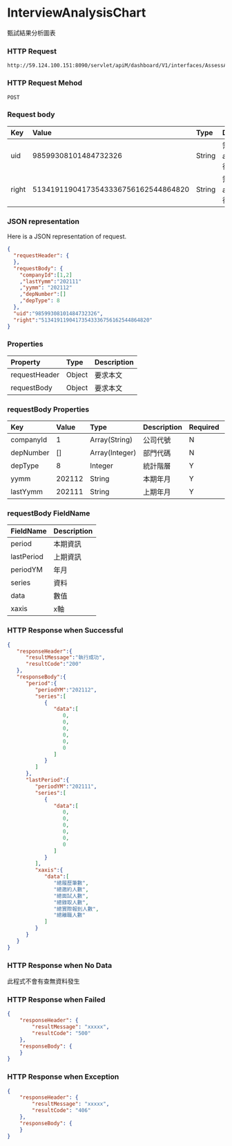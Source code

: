 # InterviewAnalysisChart
甄試結果分析圖表

### HTTP Request
```
http://59.124.100.151:8090/servlet/apiM/dashboard/V1/interfaces/AssessAnalysis/AssessAvgList
```

### HTTP Request Mehod
```
POST
```

### Request body
| Key | Value | Type | Description |
|:----------|:-------------|:-----|:------------|
| uid | 98599308101484732326 | String | 需透過apiLogin取得
| right | 51341911904173543336756162544864820 | String | 需透過apiLogin取得 |

### JSON representation

Here is a JSON representation of request.
```json
{
  "requestHeader": {
  },
  "requestBody": {
    "companyId":[1,2]
    ,"lastYymm":"202111"
    ,"yymm": "202112"
    ,"depNumber":[]
    ,"depType": 8
  },
  "uid":"98599308101484732326",
  "right":"51341911904173543336756162544864820"
}
```

### Properties
| Property | Type | Description |
|:---------|:-----|:------------|
| requestHeader | Object | 要求本文 |
| requestBody | Object | 要求本文 |

### requestBody Properties
| Key | Value | Type | Description | Required | Format |
|:----------|:-------------|:-----|:------------|:------------|:------------|
| companyId | 1 | Array(String) | 公司代號 | N | n/a |
| depNumber | [] | Array(Integer) | 部門代碼 | N | n/a |
| depType | 8 | Integer | 統計階層 | Y | n/a |
| yymm | 202112 | String | 本期年月 | Y | YYYYMM |
| lastYymm | 202111 | String | 上期年月 | Y | YYYYMM |

### requestBody FieldName
| FieldName | Description |
|:----------|:-------------|
| period | 本期資訊 |
| lastPeriod | 上期資訊 |
| periodYM | 年月 |
| series | 資料 |
| data | 數值 |
| xaxis | x軸 |

### HTTP Response when Successful
```json
{
   "responseHeader":{
      "resultMessage":"執行成功",
      "resultCode":"200"
   },
   "responseBody":{
      "period":{
         "periodYM":"202112",
         "series":[
            {
               "data":[
                  0,
                  0,
                  0,
                  0,
                  0,
                  0
               ]
            }
         ]
      },
      "lastPeriod":{
         "periodYM":"202111",
         "series":[
            {
               "data":[
                  0,
                  0,
                  0,
                  0,
                  0,
                  0
               ]
            }
         ],
         "xaxis":{
            "data":[
               "總履歷筆數",
               "總邀約人數",
               "總面試人數",
               "總錄取人數",
               "總實際報到人數",
               "總離職人數"
            ]
         }
      }
   }
}
```

### HTTP Response when No Data
此程式不會有查無資料發生

### HTTP Response when Failed
```json
{
    "responseHeader": {
        "resultMessage": "xxxxx",
        "resultCode": "500"
    },
    "responseBody": {
    }
}
```

### HTTP Response when Exception
```json
{
    "responseHeader": {
        "resultMessage": "xxxxx",
        "resultCode": "406"
    },
    "responseBody": {
    }
}
```
